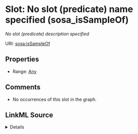 

# Slot: No slot (predicate) name specified (sosa_isSampleOf)


_No slot (predicate) description specified_







URI: [sosa:isSampleOf](http://www.w3.org/ns/sosa/isSampleOf)



<!-- no inheritance hierarchy -->








## Properties

* Range: [Any](../classes/Any.md)





## Comments

* No occurrences of this slot in the graph.



## LinkML Source

<details>

```yaml
name: sosa_isSampleOf
description: No slot (predicate) description specified
title: No slot (predicate) name specified
comments:
- No occurrences of this slot in the graph.
from_schema: sawgraph-kg
rank: 1000
slot_uri: sosa:isSampleOf
alias: sosa_isSampleOf
range: Any

```
</details>